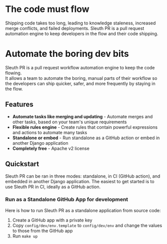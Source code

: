 # The code must flow

Shipping code takes too long, leading to knowledge staleness, increased merge conflicts, and failed deployments.
Sleuth PR is a pull request automation engine to keep developers in the flow and their code shipping.

#   Automate the boring dev bits

Sleuth PR is a pull request workflow automation engine to keep the code flowing.  
It allows a team to automate the boring, manual parts of their workflow so the 
developers can ship quicker, safer, and more frequently by staying in the flow.

## Features

* **Automate tasks like merging and updating** - Automate merges and other tasks, based on your team's unique requirements
* **Flexible rules engine** - Create rules that contain powerful expressions and actions to automate many tasks
* **Standalone or embed** - Run standalone as a GitHub action or embed in another Django application
* **Completely free** - Apache v2 license

## Quickstart

Sleuth PR can be ran in three modes: standalone, in CI (GitHub action), and embedded in another Django application.
The easiest to get started is to use Sleuth PR in CI, ideally as a GitHub action.

### Run as a Standalone GitHub App for development

Here is how to run Sleuth PR as a standalone application from source code:

1. Create a GitHub app with a private key
1. Copy `config/dev/env.template` to `config/dev/env` and change the values to those from the GitHub app
1. Run `make up` 
